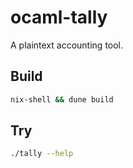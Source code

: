 # ocaml-tally

A plaintext accounting tool.

## Build

```sh
nix-shell && dune build
```

## Try

```sh
./tally --help
```
